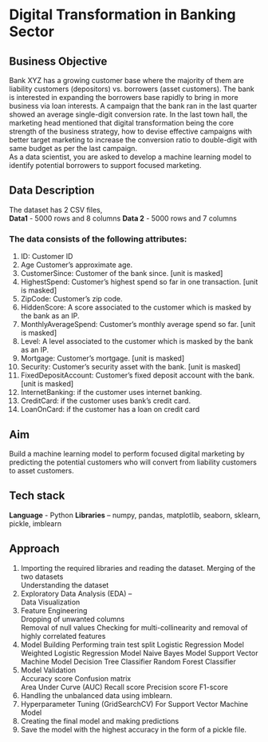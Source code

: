# Digital Transformation in Banking Sector 
## Business Objective  
Bank XYZ has a growing customer base where the majority of them are liability 
customers (depositors) vs. borrowers (asset customers). The bank is interested in 
expanding the borrowers base rapidly to bring in more business via loan interests. 
A campaign that the bank ran in the last quarter showed an average single-digit 
conversion rate. In the last town hall, the marketing head mentioned that digital 
transformation being the core strength of the business strategy, how to devise effective 
campaigns with better target marketing to increase the conversion ratio to double-digit 
with same budget as per the last campaign.  
As a data scientist, you are asked to develop a machine learning model to identify 
potential borrowers to support focused marketing. 
## Data Description  
The dataset has 2 CSV files,  
**Data1** - 5000 rows and 8 columns 
**Data 2** - 5000 rows and 7 columns 
### The data consists of the following attributes: 
1. ID: Customer ID 
2. Age Customer’s approximate age. 
3. CustomerSince: Customer of the bank since. [unit is masked] 
4. HighestSpend: Customer’s highest spend so far in one transaction. [unit is 
masked] 
5. ZipCode: Customer’s zip code. 
6. HiddenScore: A score associated to the customer which is masked by the bank as an IP. 
7. MonthlyAverageSpend: Customer’s monthly average spend so far. [unit is masked] 
8. Level: A level associated to the customer which is masked by the bank as an IP. 
9. Mortgage: Customer’s mortgage. [unit is masked] 
10. Security: Customer’s security asset with the bank. [unit is masked] 
11. FixedDepositAccount: Customer’s fixed deposit account with the bank. [unit is masked] 
12. InternetBanking: if the customer uses internet banking. 
13. CreditCard: if the customer uses bank’s credit card. 
14. LoanOnCard: if the customer has a loan on credit card 
## Aim 
Build a machine learning model to perform focused digital marketing by predicting the 
potential customers who will convert from liability customers to asset customers. 
## Tech stack  
**Language** - Python 
**Libraries** – numpy, pandas, matplotlib, seaborn, sklearn, pickle, imblearn 
## Approach  
1. Importing the required libraries and reading the dataset. 
Merging of the two datasets  
Understanding the dataset 
2. Exploratory Data Analysis (EDA) –  
Data Visualization 
3. Feature Engineering  
Dropping of unwanted columns  
Removal of null values 
Checking for multi-collinearity and removal of highly correlated features 
4. Model Building 
Performing train test split 
Logistic Regression Model 
Weighted Logistic Regression Model 
Naive Bayes Model 
Support Vector Machine Model 
Decision Tree Classifier 
Random Forest Classifier 
5. Model Validation  
Accuracy score 
Confusion matrix  
Area Under Curve (AUC) 
Recall score 
Precision score 
F1-score 
6. Handling the unbalanced data using imblearn. 
7. Hyperparameter Tuning (GridSearchCV) 
For Support Vector Machine Model 
8. Creating the final model and making predictions 
9. Save the model with the highest accuracy in the form of a pickle file.
